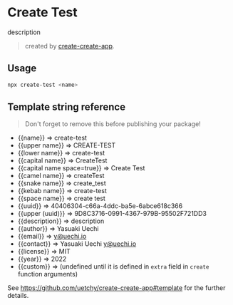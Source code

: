 # Create Test

description

> created by [create-create-app](https://github.com/uetchy/create-create-app).

## Usage

```bash
npx create-test <name>
```

## Template string reference

> Don't forget to remove this before publishing your package!

- {{name}} => create-test
- {{upper name}} => CREATE-TEST
- {{lower name}} => create-test
- {{capital name}} => CreateTest
- {{capital name space=true}} => Create Test
- {{camel name}} => createTest
- {{snake name}} => create_test
- {{kebab name}} => create-test
- {{space name}} => create test
- {{uuid}} => 40406304-c66a-4ddc-ba5e-6abce618c366
- {{upper (uuid)}} => 9D8C3716-0991-4367-979B-95502F721DD3
- {{description}} => description
- {{author}} => Yasuaki Uechi
- {{email}} => y@uechi.io
- {{contact}} => Yasuaki Uechi <y@uechi.io>
- {{license}} => MIT
- {{year}} => 2022
- {{custom}} => (undefined until it is defined in `extra` field in `create` function arguments)

See https://github.com/uetchy/create-create-app#template for the further details.
